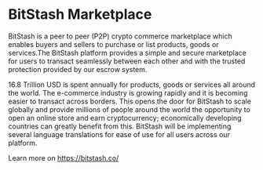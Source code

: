 # BitStash Marketplace

BitStash is a peer to peer (P2P) crypto commerce marketplace which enables buyers and sellers to purchase or list products, goods or services.The BitStash platform provides a simple and secure marketplace for users to transact seamlessly between each other and with the trusted protection provided by our escrow system. 

16.8 Trillion USD is spent annually for products, goods or services all around the world. The e-commerce industry is growing rapidly and it is becoming easier to transact across borders. This opens the door for BitStash to scale globally and provide millions of people around the world the opportunity to open an online store and earn cryptocurrency; economically developing countries can greatly benefit from this. BitStash will be implementing several language translations for ease of use for all users across our platform.


Learn more on https://bitstash.co/
